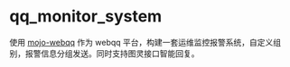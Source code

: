 # qq_monitor_system
使用 [mojo-webqq](https://github.com/sjdy521/Mojo-Webqq) 作为 webqq 平台，构建一套运维监控报警系统，自定义组别，报警信息分组发送。同时支持图灵接口智能回复。

